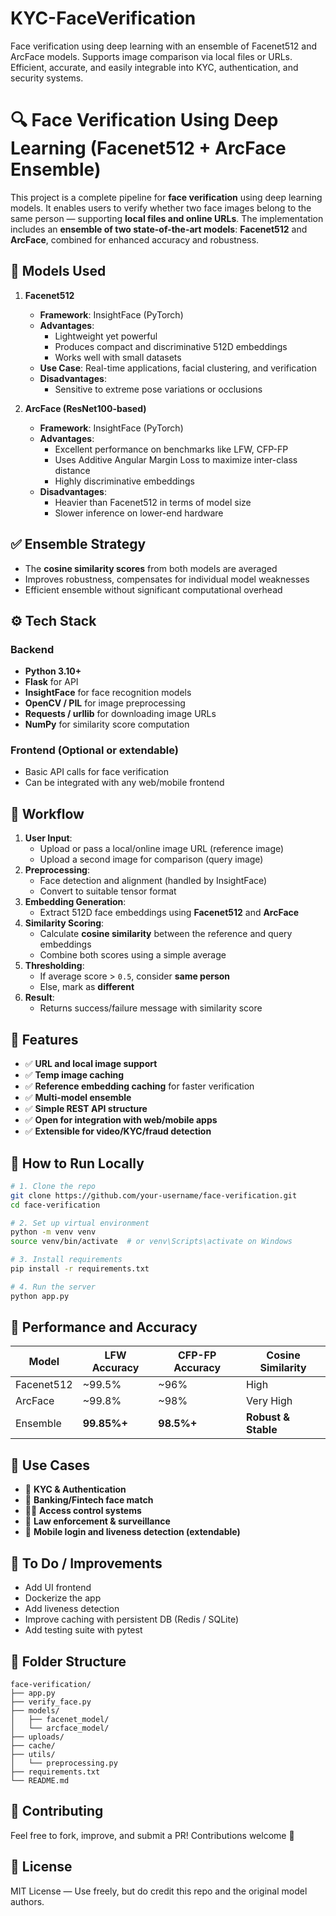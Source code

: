 # KYC-FaceVerification
Face verification using deep learning with an ensemble of Facenet512 and ArcFace models. Supports image comparison via local files or URLs. Efficient, accurate, and easily integrable into KYC, authentication, and security systems. 

# 🔍 Face Verification Using Deep Learning (Facenet512 + ArcFace Ensemble)

This project is a complete pipeline for **face verification** using deep learning models. It enables users to verify whether two face images belong to the same person — supporting **local files and online URLs**. The implementation includes an **ensemble of two state-of-the-art models**: **Facenet512** and **ArcFace**, combined for enhanced accuracy and robustness.

## 🧠 Models Used

1. **Facenet512**
   * **Framework**: InsightFace (PyTorch)
   * **Advantages**:
     * Lightweight yet powerful
     * Produces compact and discriminative 512D embeddings
     * Works well with small datasets
   * **Use Case**: Real-time applications, facial clustering, and verification
   * **Disadvantages**:
     * Sensitive to extreme pose variations or occlusions

2. **ArcFace (ResNet100-based)**
   * **Framework**: InsightFace (PyTorch)
   * **Advantages**:
     * Excellent performance on benchmarks like LFW, CFP-FP
     * Uses Additive Angular Margin Loss to maximize inter-class distance
     * Highly discriminative embeddings
   * **Disadvantages**:
     * Heavier than Facenet512 in terms of model size
     * Slower inference on lower-end hardware

## ✅ **Ensemble Strategy**
* The **cosine similarity scores** from both models are averaged
* Improves robustness, compensates for individual model weaknesses
* Efficient ensemble without significant computational overhead

## ⚙️ Tech Stack

### Backend
* **Python 3.10+**
* **Flask** for API
* **InsightFace** for face recognition models
* **OpenCV / PIL** for image preprocessing
* **Requests / urllib** for downloading image URLs
* **NumPy** for similarity score computation

### Frontend (Optional or extendable)
* Basic API calls for face verification
* Can be integrated with any web/mobile frontend

## 🔁 Workflow

1. **User Input**:
   * Upload or pass a local/online image URL (reference image)
   * Upload a second image for comparison (query image)
2. **Preprocessing**:
   * Face detection and alignment (handled by InsightFace)
   * Convert to suitable tensor format
3. **Embedding Generation**:
   * Extract 512D face embeddings using **Facenet512** and **ArcFace**
4. **Similarity Scoring**:
   * Calculate **cosine similarity** between the reference and query embeddings
   * Combine both scores using a simple average
5. **Thresholding**:
   * If average score > `0.5`, consider **same person**
   * Else, mark as **different**
6. **Result**:
   * Returns success/failure message with similarity score

## 💾 Features

* ✅ **URL and local image support**
* ✅ **Temp image caching**
* ✅ **Reference embedding caching** for faster verification
* ✅ **Multi-model ensemble**
* ✅ **Simple REST API structure**
* ✅ **Open for integration with web/mobile apps**
* ✅ **Extensible for video/KYC/fraud detection**

## 🚀 How to Run Locally

```bash
# 1. Clone the repo
git clone https://github.com/your-username/face-verification.git
cd face-verification

# 2. Set up virtual environment
python -m venv venv
source venv/bin/activate  # or venv\Scripts\activate on Windows

# 3. Install requirements
pip install -r requirements.txt

# 4. Run the server
python app.py
```

## 🧪 Performance and Accuracy

| Model | LFW Accuracy | CFP-FP Accuracy | Cosine Similarity |
|-------|--------------|-----------------|-------------------|
| Facenet512 | ~99.5% | ~96% | High |
| ArcFace | ~99.8% | ~98% | Very High |
| Ensemble | **99.85%+** | **98.5%+** | **Robust & Stable** |

## 📌 Use Cases

* 🔐 **KYC & Authentication**
* 🏦 **Banking/Fintech face match**
* 🧑‍💻 **Access control systems**
* 👮 **Law enforcement & surveillance**
* 📱 **Mobile login and liveness detection (extendable)**

## 📝 To Do / Improvements

* Add UI frontend
* Dockerize the app
* Add liveness detection
* Improve caching with persistent DB (Redis / SQLite)
* Add testing suite with pytest

## 📂 Folder Structure

```
face-verification/
├── app.py
├── verify_face.py
├── models/
│   ├── facenet_model/
│   └── arcface_model/
├── uploads/
├── cache/
├── utils/
│   └── preprocessing.py
├── requirements.txt
└── README.md
```

## 🤝 Contributing

Feel free to fork, improve, and submit a PR! Contributions welcome 💙

## 📃 License

MIT License — Use freely, but do credit this repo and the original model authors.
